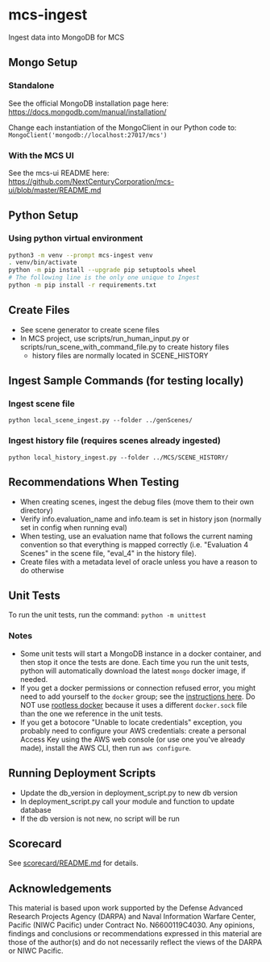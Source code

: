 # mcs-ingest

Ingest data into MongoDB for MCS

## Mongo Setup

### Standalone

See the official MongoDB installation page here: https://docs.mongodb.com/manual/installation/

Change each instantiation of the MongoClient in our Python code to: `MongoClient('mongodb://localhost:27017/mcs')`

### With the MCS UI

See the mcs-ui README here: https://github.com/NextCenturyCorporation/mcs-ui/blob/master/README.md

## Python Setup

### Using python virtual environment

```bash
python3 -m venv --prompt mcs-ingest venv
. venv/bin/activate
python -m pip install --upgrade pip setuptools wheel
# The following line is the only one unique to Ingest
python -m pip install -r requirements.txt
```

## Create Files

* See scene generator to create scene files
* In MCS project, use scripts/run_human_input.py or scripts/run_scene_with_command_file.py to create history files
  * history files are normally located in SCENE_HISTORY

## Ingest Sample Commands (for testing locally)

### Ingest scene file
```
python local_scene_ingest.py --folder ../genScenes/
```

### Ingest history file (requires scenes already ingested)

```
python local_history_ingest.py --folder ../MCS/SCENE_HISTORY/
```

## Recommendations When Testing

* When creating scenes, ingest the debug files (move them to their own directory)
* Verify info.evaluation_name and info.team is set in history json (normally set in config when running eval)
* When testing, use an evaluation name that follows the current naming convention so that everything is mapped correctly (i.e. "Evaluation 4 Scenes" in the scene file, "eval_4" in the history file).
* Create files with a metadata level of oracle unless you have a reason to do otherwise

## Unit Tests

To run the unit tests, run the command: `python -m unittest`

### Notes

- Some unit tests will start a MongoDB instance in a docker container, and then stop it once the tests are done. Each time you run the unit tests, python will automatically download the latest `mongo` docker image, if needed.
- If you get a docker permissions or connection refused error, you might need to add yourself to the `docker` group; see the [instructions here](https://docs.docker.com/engine/install/linux-postinstall/#manage-docker-as-a-non-root-user). Do NOT use [rootless docker](https://docs.docker.com/engine/security/rootless/) because it uses a different `docker.sock` file than the one we reference in the unit tests.
- If you get a botocore "Unable to locate credentials" exception, you probably need to configure your AWS credentials: create a personal Access Key using the AWS web console (or use one you've already made), install the AWS CLI, then run `aws configure`.

## Running Deployment Scripts

* Update the db_version in deployment_script.py to new db version
* In deployment_script.py call your module and function to update database
* If the db version is not new, no script will be run

## Scorecard

See [scorecard/README.md](./scorecard/README.md) for details.

## Acknowledgements

This material is based upon work supported by the Defense Advanced Research Projects Agency (DARPA) and Naval Information Warfare Center, Pacific (NIWC Pacific) under Contract No. N6600119C4030. Any opinions, findings and conclusions or recommendations expressed in this material are those of the author(s) and do not necessarily reflect the views of the DARPA or NIWC Pacific.
